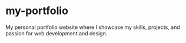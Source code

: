# my-portfolio
My personal portfolio website where I showcase my skills, projects, and passion for web development and design.
